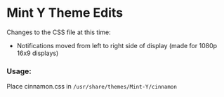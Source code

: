 # Mint Y Theme Edits

Changes to the CSS file at this time:
* Notifications moved from left to right side of display (made for 1080p 16x9 displays)

### Usage:
Place cinnamon.css in `/usr/share/themes/Mint-Y/cinnamon`

